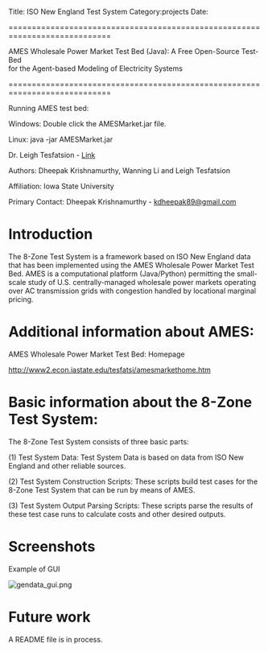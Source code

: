 Title: ISO New England Test System
Category:projects
Date:


============================================================================

AMES Wholesale Power Market Test Bed (Java): A Free Open-Source Test-Bed  
        for the Agent-based Modeling of Electricity Systems 

============================================================================

Running AMES test bed:

Windows:
    Double click the AMESMarket.jar file.

Linux:
    java -jar AMESMarket.jar


Dr. Leigh Tesfatsion - <a href="http://www2.econ.iastate.edu/tesfatsi/">Link</a></p>

Authors: Dheepak Krishnamurthy, Wanning Li and Leigh Tesfatsion

Affiliation: Iowa State University

Primary Contact: Dheepak Krishnamurthy - kdheepak89@gmail.com


# Introduction #

The 8-Zone Test System is a framework based on ISO New England data that has been implemented using the AMES Wholesale Power Market Test Bed.  AMES is a computational platform (Java/Python) permitting the small-scale study of U.S. centrally-managed wholesale power markets operating over AC transmission grids with congestion handled by locational marginal pricing.

# Additional information about AMES: #

AMES Wholesale Power Market Test Bed:  Homepage

http://www2.econ.iastate.edu/tesfatsi/amesmarkethome.htm

# Basic information about the 8-Zone Test System: #

The 8-Zone Test System consists of three basic parts:

(1)  Test System Data: Test System Data is based on data from ISO New England and other reliable sources.

(2)  Test System Construction Scripts: These scripts build test cases for the 8-Zone Test System that can be run by means of AMES.

(3)  Test System Output Parsing Scripts: These scripts parse the results of these test case runs to calculate costs and other desired outputs.

# Screenshots

Example of GUI

![gendata_gui.png](https://bitbucket.org/repo/qMgKkx/images/2319030688-gendata_gui.png)

# Future work

A README file is in process.

